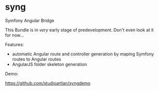 syng
===

Symfony Angular Bridge

This Bundle is in *very* early stage of predevelopment. Don't even look at it for now...

Features:

- automatic Angular route and controller generation by maping Symfony routes to Angular routes
- AngularJS folder skeleton generation

Demo:

https://github.com/studioartlan/syngdemo